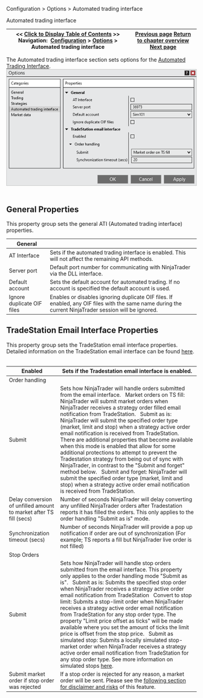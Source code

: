 ﻿
Configuration > Options > Automated trading interface

Automated trading interface

| << [Click to Display Table of Contents](options_ati.md) >> **Navigation:**     [Configuration](configuration-1.md) > [Options](options-1.md) > Automated trading interface | [Previous page](options_strategies-1.md) [Return to chapter overview](options-1.md) [Next page](options_marketdata-1.md) |
| --- | --- |
The Automated trading interface section sets options for the [Automated Trading Interface](automated_trading_interface_at-1.md).
 
![Options_AutomatedTradingInterface](options_automatedtradinginterface.png)
 
## General Properties
This property group sets the general ATI (Automated trading interface) properties.
 

| General |  |
| --- | --- |
| AT Interface | Sets if the automated trading interface is enabled. This will not affect the remaining API methods. |
| Server port | Default port number for communicating with NinjaTrader via the DLL interface. |
| Default account | Sets the default account for automated trading. If no account is specified the default account is used. |
| Ignore duplicate OIF files | Enables or disables ignoring duplicate OIF files. If enabled, any OIF files with the same name during the current NinjaTrader session will be ignored. |
## 
## TradeStation Email Interface Properties
This property group sets the TradeStation email interface properties. Detailed information on the TradeStation email interface can be found [here](tradestation_email_integration-1.htm "e").
 

| Enabled | Sets if the Tradestation email interface is enabled. |
| --- | --- |
| Order handling |  |
| Submit | Sets how NinjaTrader will handle orders submitted from the email interface.   Market orders on TS fill: NinjaTrader will submit market orders when NinjaTrader receives a strategy order filled email notification from TradeStation.   Submit as is: NinjaTrader will submit the specified order type (market, limit and stop) when a strategy active order email notification is received from TradeStation. There are additional properties that become available when this mode is enabled that allow for some additional protections to attempt to prevent the Tradestation strategy from being out of sync with NinjaTrader, in contrast to the "Submit and forget" method below.   Submit and forget:  NinjaTrader will submit the specified order type (market, limit and stop) when a strategy active order email notification is received from TradeStation. |
| Delay conversion of unfilled amount to market after TS fill (secs) | Number of seconds NinjaTrader will delay converting any unfilled NinjaTrader orders after Tradestation reports it has filled the orders. This only applies to the order handling "Submit as is" mode. |
| Synchronization timeout (secs) | Number of seconds NinjaTrader will provide a pop up notification if order are out of synchronization (For example; TS reports a fill but NinjaTrader live order is not filled) |
| Stop Orders |  |
| Submit | Sets how NinjaTrader will handle stop orders submitted from the email interface. This property only applies to the order handling mode "Submit as is".   Submit as is: Submits the specified stop order when NinjaTrader receives a strategy active order email notification from TradeStation   Convert to stop limit: Submits a stop-limit order when NinjaTrader receives a strategy active order email notification from TradeStation for any stop order type. The property "Limit price offset as ticks" will be made available where you set the amount of ticks the limit price is offset from the stop price.   Submit as simulated stop: Submits a locally simulated stop-market order when NinjaTrader receives a strategy active order email notification from TradeStation for any stop order type. See more information on simulated stops [here](simulated_stop_orders-1.md). |
| Submit market order if stop order was rejected | If a stop order is rejected for any reason, a market order will be sent. Please see the [following section for disclaimer and risks](stop_order_handling-1.md) of this feature. |
